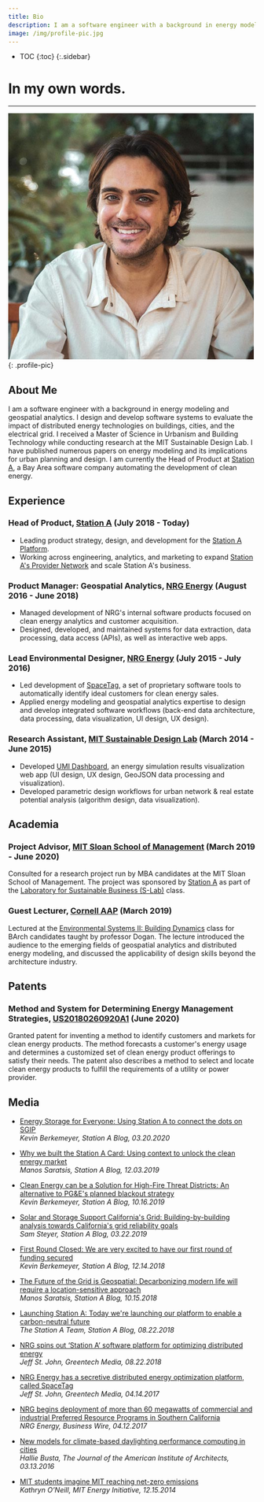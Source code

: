 ```yaml
---
title: Bio
description: I am a software engineer with a background in energy modeling and geospatial analytics.
image: /img/profile-pic.jpg
---
```

* TOC
{:toc}
{:.sidebar}

# In my own words.

---

![profile-pic](/img/profile-pic.jpg){: .profile-pic}

## About Me
I am a software engineer with a background in energy modeling and geospatial analytics. I design and develop software systems to evaluate the impact of distributed energy technologies on buildings, cities, and the electrical grid. I received a Master of Science in Urbanism and Building Technology while conducting research at the MIT Sustainable Design Lab. I have published numerous papers on energy modeling and its implications for urban planning and design. I am currently the Head of Product at [Station A](https://stationa.com), a Bay Area software company automating the development of clean energy.

## Experience

### Head of Product, [Station A](https://stationa.com) (July 2018 - Today)

* Leading product strategy, design, and development for the [Station A Platform](https://stationa.com/how-it-works).
* Working across engineering, analytics, and marketing to expand [Station A's Provider Network](https://stationa.com/providers#network) and scale Station A's business.

### Product Manager: Geospatial Analytics, [NRG Energy](https://www.nrg.com) (August 2016 - June 2018)

* Managed development of NRG's internal software products focused on clean energy analytics and customer acquisition.
* Designed, developed, and maintained systems for data extraction, data processing, data access (APIs), as well as interactive web apps.

### Lead Environmental Designer, [NRG Energy](https://www.nrg.com) (July 2015 - July 2016)

* Led development of [SpaceTag](https://www.greentechmedia.com/articles/read/NRG-Energy-Has-a-Secretive-Distributed-Energy-Optimization-Platform), a set of proprietary software tools to automatically identify ideal customers for clean energy sales.
* Applied energy modeling and geospatial analytics expertise to design and develop integrated software workflows (back-end data architecture, data processing, data visualization, UI design, UX design).

### Research Assistant, [MIT Sustainable Design Lab](https://web.mit.edu/sustainabledesignlab) (March 2014 - June 2015)

* Developed [UMI Dashboard](http://web.mit.edu/sustainabledesignlab/projects/Umi_D/index.html), an energy simulation results visualization web app (UI design, UX design, GeoJSON data processing and visualization).
* Developed parametric design workflows for urban network & real estate potential analysis (algorithm design, data visualization).

## Academia

### Project Advisor, [MIT Sloan School of Management](https://mitsloan.mit.edu/) (March 2019 - June 2020)

Consulted for a research project run by MBA candidates at the MIT Sloan School of Management. The project was sponsored by [Station A](https://stationa.com) as part of the [Laboratory for Sustainable Business (S-Lab)](https://mitsloan.mit.edu/action-learning/s-lab) class.

### Guest Lecturer, [Cornell AAP](https://aap.cornell.edu/) (March 2019)

Lectured at the [Environmental Systems II: Building Dynamics](https://es.aap.cornell.edu/) class for BArch candidates taught by professor Dogan. The lecture introduced the audience to the emerging fields of geospatial analytics and distributed energy modeling, and discussed the applicability of design skills beyond the architecture industry.

## Patents

### Method and System for Determining Energy Management Strategies, [US20180260920A1](https://patents.google.com/patent/US20180260920A1) (June 2020)

Granted patent for inventing a method to identify customers and markets for clean energy products. The method forecasts a customer's energy usage and determines a customized set of clean energy product offerings to satisfy their needs. The patent also describes a method to select and locate clean energy products to fulfill the requirements of a utility or power provider.

## Media

* [Energy Storage for Everyone: Using Station A to connect the dots on SGIP](https://blog.stationa.com/2020/energy-storage-for-everyone)<br/>*Kevin Berkemeyer, Station A Blog, 03.20.2020*

* [Why we built the Station A Card: Using context to unlock the clean energy market](https://blog.stationa.com/2019/why-we-built-the-stationa-card)<br/>*Manos Saratsis, Station A Blog, 12.03.2019*

* [Clean Energy can be a Solution for High-Fire Threat Districts: An alternative to PG&E's planned blackout strategy](https://blog.stationa.com/2019/clean-energy-can-be-a-solution-for-high-fire-threat-districts)<br/>*Kevin Berkemeyer, Station A Blog, 10.16.2019*

* [Solar and Storage Support California's Grid: Building-by-building analysis towards California's grid reliability goals](https://blog.stationa.com/2019/solar-and-storage-support-californias-grid)<br/>*Sam Steyer, Station A Blog, 03.22.2019*

* [First Round Closed: We are very excited to have our first round of funding secured](https://blog.stationa.com/2018/first-round-closed)<br/>*Kevin Berkemeyer, Station A Blog, 12.14.2018*

* [The Future of the Grid is Geospatial: Decarbonizing modern life will require a location-sensitive approach](https://blog.stationa.com/2018/the-future-of-the-grid-is-geospatial)<br/>*Manos Saratsis, Station A Blog, 10.15.2018*

* [Launching Station A: Today we're launching our platform to enable a carbon-neutral future](https://blog.stationa.com/2018/launching-station-a)<br/>*The Station A Team, Station A Blog, 08.22.2018*

* [NRG spins out ‘Station A’ software platform for optimizing distributed energy](https://www.greentechmedia.com/articles/read/nrg-spins-out-station-a-its-software-platform-for-optimizing-distributed-en)<br/>*Jeff St. John, Greentech Media, 08.22.2018*

* [NRG Energy has a secretive distributed energy optimization platform, called SpaceTag](https://www.greentechmedia.com/articles/read/NRG-Energy-Has-a-Secretive-Distributed-Energy-Optimization-Platform)<br/>*Jeff St. John, Greentech Media, 04.14.2017*

* [NRG begins deployment of more than 60 megawatts of commercial and industrial Preferred Resource Programs in Southern California](https://www.businesswire.com/news/home/20170412005313/en/NRG-Begins-Deployment-60-Megawatts-Commercial-Industrial)<br/>*NRG Energy, Business Wire, 04.12.2017*

* [New models for climate-based daylighting performance computing in cities](https://www.architectmagazine.com/technology/this-week-in-tech-the-worlds-tallest-elevator-test-tower_o)<br/>*Hallie Busta, The Journal of the American Institute of Architects, 03.13.2016*

* [MIT students imagine MIT reaching net-zero emissions](https://energy.mit.edu/news/mit-students-imagine-mit-reaching-net-zero-emissions/)<br/>*Kathryn O’Neill, MIT Energy Initiative, 12.15.2014*
